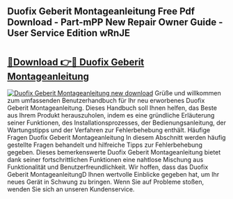 ## Duofix Geberit Montageanleitung Free Pdf Download - Part-mPP New Repair Owner Guide - User Service Edition wRnJE

# <h2><a href="http://df6fozm.blite.top/?on=Duofix+Geberit+Montageanleitung">🔗Download 👉🔴 Duofix Geberit Montageanleitung</a></h2>

[![Duofix Geberit Montageanleitung new download](https://i.imgur.com/lujVjoI.png)](http://df6fozm.blite.top/?on=Duofix+Geberit+Montageanleitung)
Grüße und willkommen zum umfassenden Benutzerhandbuch für Ihr neu erworbenes Duofix Geberit Montageanleitung. Dieses Handbuch soll Ihnen helfen, das Beste aus Ihrem Produkt herauszuholen, indem es eine gründliche Erläuterung seiner Funktionen, des Installationsprozesses, der Bedienungsanleitung, der Wartungstipps und der Verfahren zur Fehlerbehebung enthält. Häufige Fragen Duofix Geberit Montageanleitung In diesem Abschnitt werden häufig gestellte Fragen behandelt und hilfreiche Tipps zur Fehlerbehebung gegeben. Dieses bemerkenswerte Duofix Geberit Montageanleitung bietet dank seiner fortschrittlichen Funktionen eine nahtlose Mischung aus Funktionalität und Benutzerfreundlichkeit. Wir hoffen, dass das Duofix Geberit MontageanleitungD Ihnen wertvolle Einblicke gegeben hat, um Ihr neues Gerät in Schwung zu bringen. Wenn Sie auf Probleme stoßen, wenden Sie sich an unseren Kundenservice.
